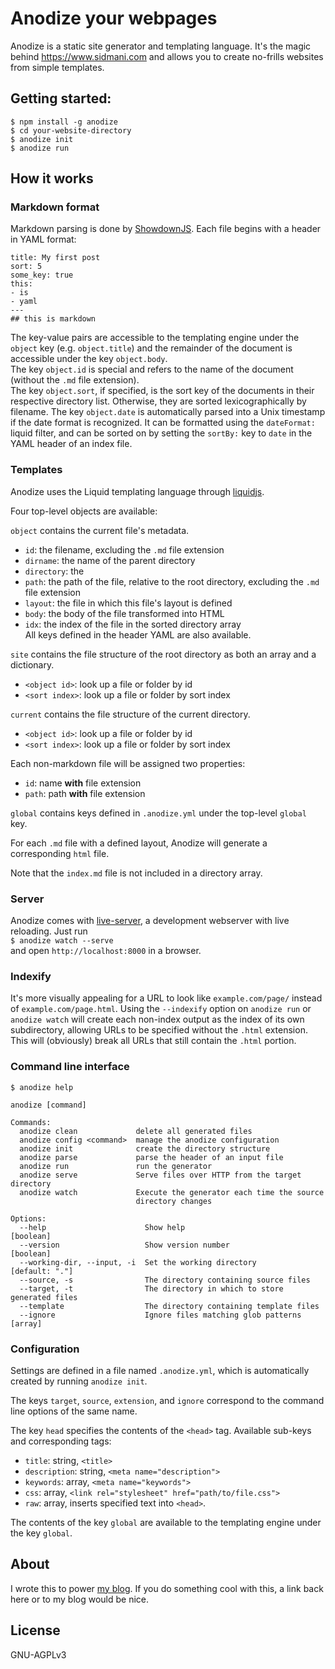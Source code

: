 # Anodize your webpages
Anodize is a static site generator and templating language. It's the magic behind https://www.sidmani.com and allows you to create no-frills websites from simple templates.

## Getting started:
`$ npm install -g anodize`  
`$ cd your-website-directory`  
`$ anodize init`  
`$ anodize run`

## How it works
### Markdown format
Markdown parsing is done by [ShowdownJS](https://github.com/showdownjs/showdown/).
Each file begins with a header in YAML format:  
```
title: My first post
sort: 5
some_key: true
this:
- is
- yaml
---
## this is markdown
```
The key-value pairs are accessible to the templating engine under the `object` key (e.g. `object.title`) and the remainder of the document is accessible under the key `object.body`.   
The key `object.id` is special and refers to the name of the document (without the `.md` file extension).  
The key `object.sort`, if specified, is the sort key of the documents in their respective directory list. Otherwise, they are sorted lexicographically by filename.
The key `object.date` is automatically parsed into a Unix timestamp if the date format is recognized. It can be formatted using the `dateFormat:` liquid filter, and can be sorted on by setting the `sortBy:` key to `date` in the YAML header of an index file.

### Templates
Anodize uses the Liquid templating language through [liquidjs](https://github.com/harttle/liquidjs).

Four top-level objects are available:  

`object` contains the current file's metadata.
- `id`: the filename, excluding the `.md` file extension
- `dirname`: the name of the parent directory
- `directory`: the
- `path`: the path of the file, relative to the root directory, excluding the `.md` file extension
- `layout`: the file in which this file's layout is defined
- `body`: the body of the file transformed into HTML
- `idx`: the index of the file in the sorted directory array  
All keys defined in the header YAML are also available.

`site` contains the file structure of the root directory as both an array and a dictionary.
- `<object id>`: look up a file or folder by id
- `<sort index>`: look up a file or folder by sort index

`current` contains the file structure of the current directory.  
- `<object id>`: look up a file or folder by id
- `<sort index>`: look up a file or folder by sort index

Each non-markdown file will be assigned two properties:  
- `id`: name **with** file extension
- `path`: path **with** file extension

`global` contains keys defined in `.anodize.yml` under the top-level `global` key.

For each `.md` file with a defined layout, Anodize will generate a corresponding `html` file.

Note that the `index.md` file is not included in a directory array.

### Server
Anodize comes with [live-server](https://github.com/tapio/live-server), a development webserver with live reloading. Just run  
`$ anodize watch --serve`  
and open `http://localhost:8000` in a browser.

### Indexify
It's more visually appealing for a URL to look like `example.com/page/` instead of `example.com/page.html`. Using the `--indexify` option on `anodize run` or `anodize watch` will create each non-index output as the index of its own subdirectory, allowing URLs to be specified without the `.html` extension. This will (obviously) break all URLs that still contain the `.html` portion.

### Command line interface
`$ anodize help`  
```
anodize [command]

Commands:
  anodize clean             delete all generated files
  anodize config <command>  manage the anodize configuration
  anodize init              create the directory structure
  anodize parse             parse the header of an input file
  anodize run               run the generator
  anodize serve             Serve files over HTTP from the target directory
  anodize watch             Execute the generator each time the source
                            directory changes

Options:
  --help                      Show help                                [boolean]
  --version                   Show version number                      [boolean]
  --working-dir, --input, -i  Set the working directory           [default: "."]
  --source, -s                The directory containing source files
  --target, -t                The directory in which to store generated files
  --template                  The directory containing template files
  --ignore                    Ignore files matching glob patterns        [array]

```

### Configuration

Settings are defined in a file named `.anodize.yml`, which is automatically created by running `anodize init`.

The keys `target`, `source`, `extension`, and `ignore` correspond to the command line options of the same name.

The key `head` specifies the contents of the `<head>` tag. Available sub-keys and corresponding tags:
- `title`: string, `<title>`
- `description`: string, `<meta name="description">`
- `keywords`: array, `<meta name="keywords">`
- `css`: array, `<link rel="stylesheet" href="path/to/file.css">`
- `raw`: array, inserts specified text into `<head>`.

The contents of the key `global` are available to the templating engine under the key `global`.

## About
I wrote this to power [my blog](https://sidmani.com). If you do something cool with this, a link back here or to my blog would be nice.  

## License
GNU-AGPLv3
